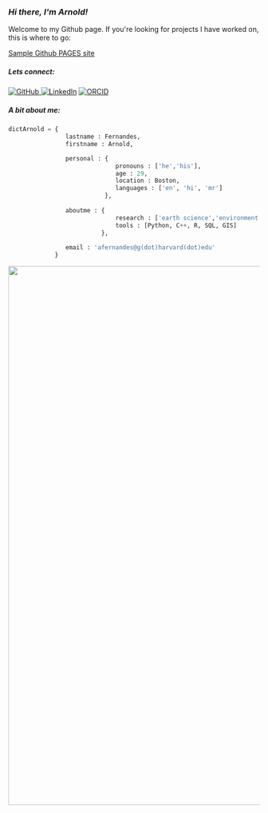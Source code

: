 ### ***Hi there, I'm Arnold!***

Welcome to my Github page. If you're looking for projects I have worked on, this is where to go:

[Sample Github PAGES site](https://github.com/gitarnoldf)

<h5> Lets connect: </h5>
<p align="left">
    <a href="https://github.com/gitarnoldf" target="_blank"><img alt="GitHub" src="https://img.shields.io/badge/-@gitarnoldf-181717?style=flat-square&logo=GitHub&logoColor=white"> </a>
     <a href="https://www.linkedin.com/in/arnoldfernandes" target="_blank"><img alt="LinkedIn" src="https://img.shields.io/badge/-LinkedIn-0077B5?style=flat-square&logo=Linkedin&logoColor=white"></a>
     <a href="https://orcid.org/0000-0001-5322-783X" target="_blank"><img alt="ORCID" src="https://img.shields.io/badge/-ORCID-A6CE39?style=flat-square&logo=ORCID&logoColor=white"></a>
</p>

<h5> A bit about me: </h5>

``` python
dictArnold = {
                lastname : Fernandes,
                firstname : Arnold,

                personal : {
                              pronouns : ['he','his'],
                              age : 29,
                              location : Boston,
                              languages : ['en', 'hi', 'mr']                             
                           },
                           
                aboutme : {
                              research : ['earth science','environment','natural catastrophe modelling'],
                              tools : [Python, C++, R, SQL, GIS]
                          },
                
                email : 'afernandes@g(dot)harvard(dot)edu'
             }              
```  




<img align='center' src="https://media.giphy.com/media/l4EoS4FShnTLbptOE/giphy.gif" width="1080">

